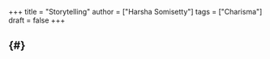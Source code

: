 +++
title = "Storytelling"
author = ["Harsha Somisetty"]
tags = ["Charisma"]
draft = false
+++

##  {#}